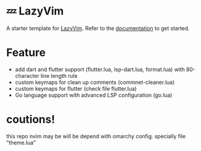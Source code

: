 # 💤 LazyVim

A starter template for [LazyVim](https://github.com/LazyVim/LazyVim).
Refer to the [documentation](https://lazyvim.github.io/installation) to get started.

# Feature

* add dart and flutter support (flutter.lua, lsp-dart.lua, format.lua) with 80-character line length rule
* custom keymaps for clean up comments (commnet-cleaner.lua)
* custom keymaps for flutter (check file flutter.lua)
* Go language support with advanced LSP configuration (go.lua)


# coutions!

this repo nvim may be will be depend with omarchy config. specially file "theme.lua"
